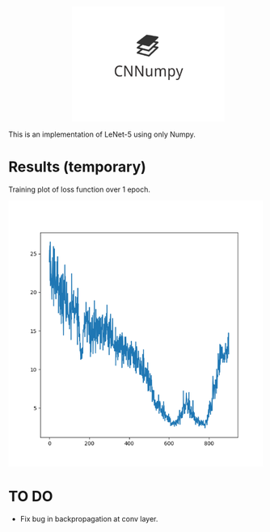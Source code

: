 <img src="./img/logo.png" hspace="25%" width="60%">

This is an implementation of LeNet-5 using only Numpy.


# Results (temporary)

Training plot of loss function over 1 epoch.

![](./img/final.png)

# TO DO

- Fix bug in backpropagation at conv layer.